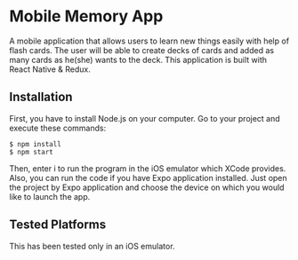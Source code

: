# Mobile Memory App
A mobile application that allows users to learn new things easily with help of flash cards.
The user will be able to create decks of cards and added as many cards as he(she) wants to the deck.
This application is built with React Native & Redux.

## Installation
First, you have to install Node.js on your computer. Go to your project and execute these commands:
```
$ npm install
$ npm start
```
Then, enter i to run the program in the iOS emulator which XCode provides.
Also, you can run the code if you have Expo application installed. Just open the project by Expo application and choose the device on which you would like to launch the app.

## Tested Platforms
This has been tested only in an iOS emulator.

